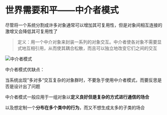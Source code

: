 # 世界需要和平——中介者模式

尽管将一个系统分割成许多对象通常可以增加其可复用性，但是对象间相互连接的激增又会降低其可复用性了

> 定义：用一个中介对象来封装一系列的对象交互。中介者使各对象不需要显式地互相引用，从而使其耦合松散，而且可以独立地改变它们之间的交互

![中介者模式](picture/第二十五章/中介者模式.png)

中介者模式优缺点：

当系统出现”多对多“交互复杂的对象群时，不要急于使用中介者模式，而要反思是否是设计出了问题

中介者模式一般应用于一组对象以**定义良好但是复杂的方式进行通信的场合**

以及想定制一个**分布在多个类中的行为**，而又不想生成太多的子类的场合

